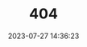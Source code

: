 ---
title: 404
date: 2023-07-27 14:36:23
type: "404"
layout: "404"
description: "Oops～，我崩溃了！找不到你想要的页面 :("
---